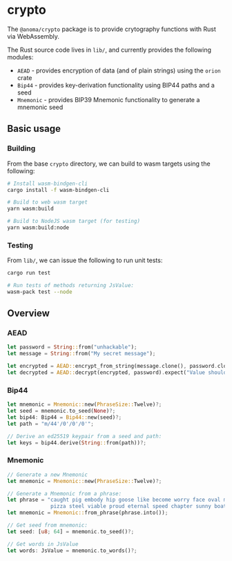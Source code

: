 # crypto

The `@anoma/crypto` package is to provide crytography functions with Rust via WebAssembly.

The Rust source code lives in `lib/`, and currently provides the following modules:

- `AEAD` - provides encryption of data (and of plain strings) using the `orion` crate
- `Bip44` - provides key-derivation functionality using BIP44 paths and a seed
- `Mnemonic` - provides BIP39 Mnemonic functionality to generate a mnemonic seed

## Basic usage

### Building

From the base `crypto` directory, we can build to wasm targets using the following:

```bash
# Install wasm-bindgen-cli
cargo install -f wasm-bindgen-cli

# Build to web wasm target
yarn wasm:build

# Build to NodeJS wasm target (for testing)
yarn wasm:build:node
```

### Testing

From `lib/`, we can issue the following to run unit tests:

```bash
cargo run test

# Run tests of methods returning JsValue:
wasm-pack test --node
```

## Overview

### AEAD

```rust
let password = String::from("unhackable");
let message = String::from("My secret message");

let encrypted = AEAD::encrypt_from_string(message.clone(), password.clone());
let decrypted = AEAD::decrypt(encrypted, password).expect("Value should be decrypted");
```

### Bip44

```rust
let mnemonic = Mnemonic::new(PhraseSize::Twelve)?;
let seed = mnemonic.to_seed(None)?;
let bip44: Bip44 = Bip44::new(seed)?;
let path = "m/44'/0'/0'/0'";

// Derive an ed25519 keypair from a seed and path:
let keys = bip44.derive(String::from(path))?;
```

### Mnemonic

```rust
// Generate a new Mnemonic
let mnemonic = Mnemonic::new(PhraseSize::Twelve)?;

// Generate a Mnemonic from a phrase:
let phrase = "caught pig embody hip goose like become worry face oval manual flame \
              pizza steel viable proud eternal speed chapter sunny boat because view bullet";
let mnemonic = Mnemonic::from_phrase(phrase.into());

// Get seed from mnemonic:
let seed: [u8; 64] = mnemonic.to_seed()?;

// Get words in JsValue
let words: JsValue = mnemonic.to_words()?;
```

